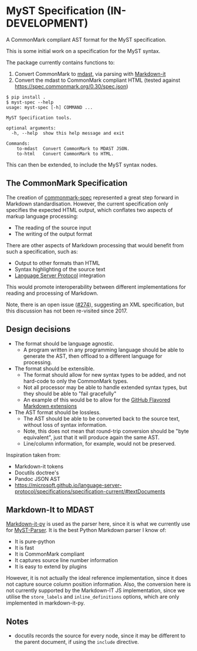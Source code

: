 # MyST Specification (IN-DEVELOPMENT)

A CommonMark compliant AST format for the MyST specification.

This is some initial work on a specification for the MyST syntax.

The package currently contains functions to:

1. Convert CommonMark to [mdast](https://github.com/syntax-tree/mdast), via parsing with [Markdown-it](https://github.com/markdown-it/markdown-it)
2. Convert the mdast to CommonMark compliant HTML (tested against <https://spec.commonmark.org/0.30/spec.json>)

```console
$ pip install .
$ myst-spec --help
usage: myst-spec [-h] COMMAND ...

MyST Specification tools.

optional arguments:
  -h, --help  show this help message and exit

Commands:
    to-mdast  Convert CommonMark to MDAST JSON.
    to-html   Convert CommonMark to HTML.

```

This can then be extended, to include the MyST syntax nodes.

## The CommonMark Specification

The creation of [commonmark-spec] represented a great step forward in Markdown standardisation.
However, the current specification only specifies the expected HTML output, which conflates two aspects of markup language processing:

- The reading of the source input
- The writing of the output format

There are other aspects of Markdown processing that would benefit from such a specification, such as:

- Output to other formats than HTML
- Syntax highlighting of the source text
- [Language Server Protocol][lsp] integration

This would promote interoperability between different implementations for reading and processing of Markdown.

Note, there is an open issue ([#274](https://github.com/commonmark/commonmark-spec/issues/274)), suggesting an XML specification,
but this discussion has not been re-visited since 2017.

## Design decisions

- The format should be language agnostic.
  - A program written in any programming language should be able to generate the AST, then offload to a different language for processing.
- The format should be extensible.
  - The format should allow for new syntax types to be added, and not hard-code to only the CommonMark types.
  - Not all processor may be able to handle extended syntax types, but they should be able to "fail gracefully"
  - An example of this would be to allow for the [GitHub Flavored Markdown extensions](https://github.github.com/gfm/)
- The AST format should be lossless.
  - The AST should be able to be converted back to the source text, without loss of syntax information.
  - Note, this does not mean that round-trip conversion should be "byte equivalent", just that it will produce again the same AST.
  - Line/column information, for example, would not be preserved.

Inspiration taken from:

- Markdown-it tokens
- Docutils doctree's
- Pandoc JSON AST
- https://microsoft.github.io/language-server-protocol/specifications/specification-current/#textDocuments

## Markdown-It to MDAST

[Markdown-it-py](https://github.com/ExecutableBookProject/markdown-it-py) is used as the parser here,
since it is what we currently use for [MyST-Parser](https://github.com/executablebooks/MyST-Parser).
It is the best Python Markdown parser I know of:

- It is pure-python
- It is fast
- It is CommonMark compliant
- It captures source line number information
- It is easy to extend by plugins

However, it is not actually the ideal reference implementation, since it does not capture source column position information.
Also, the conversion here is not currently supported by the Markdown-IT JS implementation,
since we utilise the `store_labels` and `inline_definitions` options, which are only implemented in markdown-it-py.

## Notes

- docutils records the source for every node, since it may be different to the parent document, if using the `include` directive.


[commonmark-spec]: https://github.com/commonmark/commonmark-spec/
[lsp]: https://microsoft.github.io/language-server-protocol/

